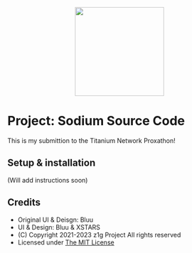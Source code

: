 <p align="center">
  <img src="https://z1g-project.repl.co/assets/img/logo.png" height="200">
</p>

# Project: Sodium Source Code

This is my submittion to the Titanium Network Proxathon!

## Setup & installation

(Will add instructions soon)

## Credits

- Original UI & Deisgn: Bluu
- UI & Design: Bluu & XSTARS
- (C) Copyright 2021-2023 z1g Project All rights reserved
- Licensed under [The MIT License](https://github.com/z1g-project/z1g-Project-Hub/blob/master/LICENSE.txt)
